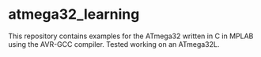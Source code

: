# atmega32_learning
This repository contains examples for the ATmega32 written in C in MPLAB using the AVR-GCC compiler. Tested working on an ATmega32L.
